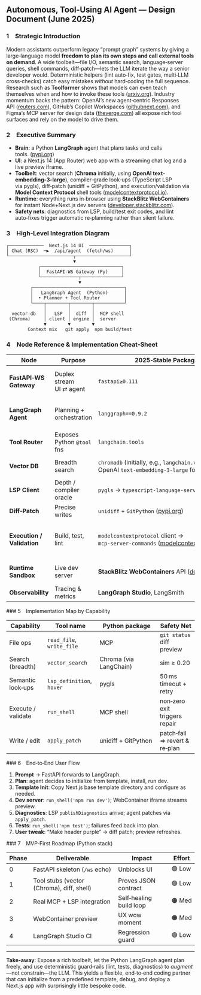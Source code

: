 ## Autonomous, Tool‑Using AI Agent — Design Document (June 2025)

### 1 Strategic Introduction

Modern assistants outperform legacy “prompt graph” systems by giving a large‑language model **freedom to plan its own steps and call external tools on demand**.  A wide toolbelt—file I/O, semantic search, language‑server queries, shell commands, diff‑patch—lets the LLM iterate the way a senior developer would.  Deterministic helpers (lint auto‑fix, test gates, multi‑LLM cross‑checks) catch easy mistakes *without* hard‑coding the full sequence.  Research such as **Toolformer** shows that models can even teach themselves when and how to invoke these tools ([arxiv.org](https://arxiv.org/abs/2302.04761)).  Industry momentum backs the pattern: OpenAI’s new agent‑centric Responses API ([reuters.com](https://www.reuters.com/technology/artificial-intelligence/openai-launches-new-developer-tools-chinese-ai-startups-gain-ground-2025-03-11/)), GitHub’s Copilot Workspaces ([githubnext.com](https://githubnext.com/projects/copilot-workspace)), and Figma’s MCP server for design data ([theverge.com](https://www.theverge.com/news/679439/figma-dev-mode-mcp-server-beta-release)) all expose rich tool surfaces and rely on the model to drive them.

### 2 Executive Summary

* **Brain**: a Python **LangGraph** agent that plans tasks and calls tools. ([pypi.org](https://pypi.org/project/langgraph/))
* **UI**: a Next.js 14 (App Router) web app with a streaming chat log and a live preview iframe.
* **Toolbelt**: vector search (**Chroma** initially, using **OpenAI text-embedding-3-large**), compiler‑grade look‑ups (TypeScript LSP via pygls), diff‑patch (unidiff + GitPython), and execution/validation via **Model Context Protocol** shell tools ([modelcontextprotocol.io](https://modelcontextprotocol.io/docs/concepts/tools)).
* **Runtime**: everything runs in‑browser using **StackBlitz WebContainers** for instant Node+Next.js dev servers ([developer.stackblitz.com](https://developer.stackblitz.com/platform/api/webcontainer-api)).
* **Safety nets**: diagnostics from LSP, build/test exit codes, and lint auto‑fixes trigger automatic re‑planning rather than silent failure.

### 3 High‑Level Integration Diagram

```
┌─────────────  Next.js 14 UI  ───────────────┐
│ Chat (RSC)  ─▶  /api/agent  (fetch/ws)      │
└────────────────────────┬────────────────────┘
                         ▼
            ┌──────────────────────────────┐
            │  FastAPI‑WS Gateway (Py)     │
            └──────────────┬───────────────┘
                           ▼
         ┌──────────────────────────────────┐
         │   LangGraph Agent  (Python)      │
         │  • Planner + Tool Router         │
         └────┬────────┬────────┬───────────┘
              │        │        │
  vector‑db   │   LSP  │  diff  │  MCP shell
 (Chroma)     │ client │ engine │  server
              ▼        ▼        ▼
        Context mix   git apply  npm build/test
```

### 4 Node Reference & Implementation Cheat‑Sheet

| Node                       | Purpose                    | 2025‑Stable Package / Service                                                                                                                                 | Notes                                                                                                |
| -------------------------- | -------------------------- | ------------------------------------------------------------------------------------------------------------------------------------------------------------- | ---------------------------------------------------------------------------------------------------- |
| **FastAPI‑WS Gateway**     | Duplex stream UI ⇄ agent   | `fastapi≥0.111`                                                                                                                                               | Streams JSON tokens to the browser.                                                                  |
| **LangGraph Agent**        | Planning + orchestration   | `langgraph==0.9.2`                                                                                                                                            | Observer pushes every LLM token to WS.                                                               |
| **Tool Router**            | Exposes Python `@tool` fns | `langchain.tools`                                                                                                                                             | All tools in `tools/` folder.                                                                        |
| **Vector DB**              | Breadth search             | `chromadb` (initially, e.g., `langchain.vectorstores.Chroma`); OpenAI `text-embedding-3-large` for embeddings.                                                | Easy swap to `qdrant‑client` later.                                                                  |
| **LSP Client**             | Depth / compiler oracle    | `pygls` → `typescript‑language‑server` ([github.com](https://github.com/openlawlibrary/pygls))                                                                 | One server per workspace.                                                                            |
| **Diff‑Patch**             | Precise writes             | `unidiff` + `GitPython` ([pypi.org](https://pypi.org/project/unidiff/))                                                                                        | Abort on patch failure.                                                                              |
| **Execution / Validation** | Build, test, lint          | `modelcontextprotocol` client → `mcp‑server‑commands` ([modelcontextprotocol.io](https://modelcontextprotocol.io/docs/concepts/tools))                         | Same schema adopted by Figma, VS Code, Claude, etc.                                                  |
| **Runtime Sandbox**        | Live dev server            | **StackBlitz WebContainers** API ([developer.stackblitz.com](https://developer.stackblitz.com/platform/api/webcontainer-api))                                  | Port‑forward 3000 → iframe.                                                                        |
| **Observability**          | Tracing & metrics          | **LangGraph Studio**, LangSmith                                                                                                                               | CI regression guard.                                                                                 |

\### 5 Implementation Map by Capability

| Capability         | Tool name                 | Python package        | Safety Net                    |
| ------------------ | ------------------------- | --------------------- | ----------------------------- |
| File ops           | `read_file`, `write_file` | MCP                   | `git status` diff preview     |
| Search (breadth)   | `vector_search`           | Chroma (via LangChain) | sim ≥ 0.20                    |
| Semantic look‑ups  | `lsp_definition`, `hover` | pygls                 | 50 ms timeout + retry         |
| Execute / validate | `run_shell`               | MCP shell             | non‑zero exit triggers repair |
| Write / edit       | `apply_patch`             | unidiff + GitPython   | patch‑fail ⇒ revert & re‑plan |

\### 6 End‑to‑End User Flow

1. **Prompt** → FastAPI forwards to LangGraph.
2. **Plan**: agent decides to initialize from template, install, run dev.
3. **Template Init**: Copy Next.js base template directory and configure as needed.
4. **Dev server**: `run_shell('npm run dev')`; WebContainer iframe streams preview.
5. **Diagnostics**: LSP `publishDiagnostics` arrive; agent patches via `apply_patch`.
6. **Tests**: `run_shell('npm test')`; failures feed back into plan.
7. **User tweak**: “Make header purple” → diff patch; preview refreshes.

\### 7 MVP‑First Roadmap (Python stack)

| Phase | Deliverable                      | Impact                  | Effort |
| ----- | -------------------------------- | ----------------------- | ------ |
| 0     | FastAPI skeleton (`/ws` echo)    | Unblocks UI             | 🟢 Low |
| 1     | Tool stubs (vector (Chroma), diff, shell) | Proves JSON contract    | 🟢 Low |
| 2     | Real MCP + LSP integration       | Self‑healing build loop | 🟠 Med |
| 3     | WebContainer preview             | UX wow moment           | 🟠 Med |
| 4     | LangGraph Studio CI              | Regression guard        | 🟢 Low |

---

**Take‑away**: Expose a rich toolbelt, let the Python LangGraph agent plan freely, and use deterministic guard‑rails (lint, tests, diagnostics) to *augment*—not constrain—the LLM.  This yields a flexible, end‑to‑end coding partner that can initialize from a predefined template, debug, and deploy a Next.js app with surprisingly little bespoke code.